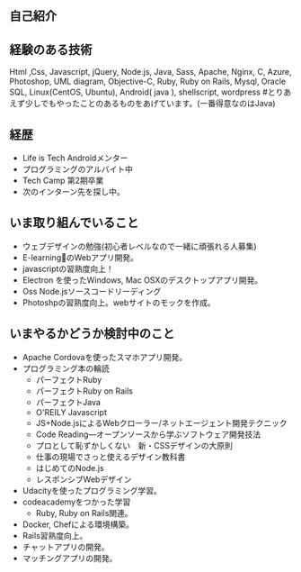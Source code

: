 自己紹介
---
経験のある技術
---
Html ,Css, Javascript, jQuery, Node.js, Java, Sass, Apache, Nginx, C, Azure, Photoshop, UML diagram, Objective-C, Ruby, Ruby on Rails, Mysql, Oracle SQL, Linux(CentOS, Ubuntu), Android( java ), shellscript, wordpress
#とりあえず少しでもやったことのあるものをあげています。(一番得意なのはJava)


経歴
---
+ Life is Tech Androidメンター
+ プログラミングのアルバイト中
+ Tech Camp 第2期卒業
+ 次のインターン先を探し中。


いま取り組んでいること
---
+ ウェブデザインの勉強(初心者レベルなので一緒に頑張れる人募集)
+ E-learningのWebアプリ開発。
+ javascriptの習熟度向上！
+ Electron を使ったWindows, Mac OSXのデスクトップアプリ開発。
+ Oss Node.jsソースコードリーディング
+ Photoshpの習熟度向上。webサイトのモックを作成。

いまやるかどうか検討中のこと
---
+ Apache Cordovaを使ったスマホアプリ開発。
+ プログラミング本の輪読
    + パーフェクトRuby
    + パーフェクトRuby on Rails　
    + パーフェクトJava
    + O'REILY Javascript
    + JS+Node.jsによるWebクローラー/ネットエージェント開発テクニック
    + Code Reading―オープンソースから学ぶソフトウェア開発技法
    + プロとして恥ずかしくない　新・CSSデザインの大原則
    + 仕事の現場でさっと使えるデザイン教科書
    + はじめてのNode.js
    + レスポンシブWebデザイン
+ Udacityを使ったプログラミング学習。
+ codeacademyをつかった学習
    + Ruby, Ruby on Rails関連。
+ Docker, Chefによる環境構築。
+ Rails習熟度向上。
+ チャットアプリの開発。
+ マッチングアプリの開発。
